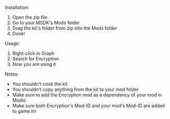 Installation:
1. Open the zip file
2. Go to your MSDK's Mods folder
3. Drag the kit's folder from zip into the Mods folder
4. Done!


Usage:
1. Right-click in Graph
2. Search for Encryption
3. Now you are using it


Notes:
+ You shouldn't cook the kit
+ You shouldn't copy anything from the kit to your mod folder
+ Make sure to add the Encryption mod as a dependency of your mod in Modio
+ Make sure both Encryption's Mod-ID and your mod's Mod-ID are added to game.ini
